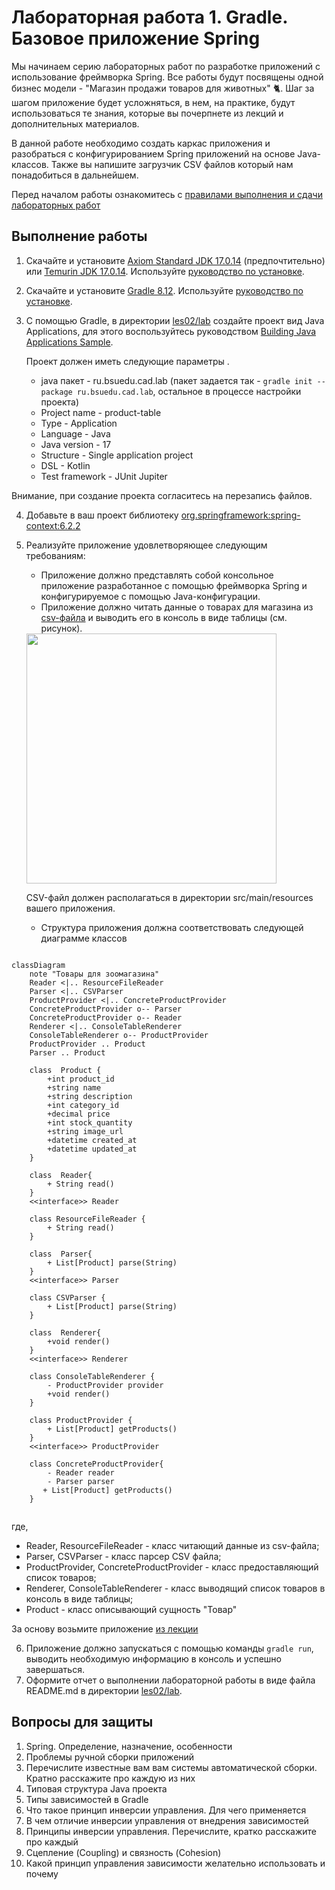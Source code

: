 # Лабораторная работа 1. Gradle. Базовое приложение Spring

Мы начинаем серию лабораторных работ по разработке приложений с использование фреймворка Spring.
Все работы будут посвящены одной бизнес модели - "Магазин продажи товаров для животных" 🐈. Шаг за шагом приложение будет усложняться, в нем, на практике, будут использоваться те знания, которые вы почерпнете из лекций и дополнительных материалов.

В данной работе необходимо создать каркас приложения и разобраться с конфигурированием Spring приложений на основе Java-классов. Также вы напишите загрузчик CSV файлов который нам понадобиться в дальнейшем.

Перед началом работы ознакомитесь с [правилами выполнения и сдачи лабораторных работ](../README.md)

## Выполнение работы

1. Скачайте и установите [Axiom Standard JDK 17.0.14](https://axiomjdk.ru/pages/downloads/#/java-17-lts) (предпочтительно) или [Temurin JDK 17.0.14](https://adoptium.net/temurin/releases/?version=17). Используйте [руководство по установке](https://axiomjdk.ru/pages/axiomjdk-install-guide-17.0.14/).
2. Скачайте и установите [Gradle 8.12](https://gradle.org/releases/).  Используйте [руководство по установке](https://gradle.org/install/).
3. С помощью Gradle, в директории [les02/lab](/les02/lab/) создайте проект вид Java Applications, для этого воспользуйтесь руководством [Building Java Applications Sample](https://docs.gradle.org/current/samples/sample_building_java_applications.html).

    Проект должен иметь следующие параметры .
    + java пакет - ru.bsuedu.cad.lab (пакет задается так -  ```gradle init --package ru.bsuedu.cad.lab```, остальное в процессе настройки проекта)
    + Project name - product-table
    + Type - Application
    + Language - Java
    + Java version - 17
    + Structure - Single application project
    + DSL - Kotlin
    + Test framework - JUnit Jupiter

Внимание, при создание проекта согласитесь на перезапись файлов.

4. Добавьте в ваш проект библиотеку [org.springframework:spring-context:6.2.2](https://mvnrepository.com/artifact/org.springframework/spring-context/6.2.2)
5. Реализуйте приложение удовлетворяющее следующим требованиям:
    + Приложение должно представлять собой консольное приложение разработанное с помощью фреймворка Spring и конфигурируемое с помощью Java-конфигурации.
    + Приложение должно читать данные о товарах для магазина из [csv-файла](./assets/product.csv) и выводить его в консоль в виде таблицы (см. рисунок).
  
    <img src="https://i.stack.imgur.com/Ot0Aw.jpg" width=400>

    CSV-файл должен располагаться в директории src/main/resources  вашего приложения.
    
    + Структура приложения должна соответствовать следующей диаграмме классов
  
``` mermaid

classDiagram
    note "Товары для зоомагазина"
    Reader <|.. ResourceFileReader
    Parser <|.. CSVParser
    ProductProvider <|.. ConcreteProductProvider
    ConcreteProductProvider o-- Parser
    ConcreteProductProvider o-- Reader
    Renderer <|.. ConsoleTableRenderer
    ConsoleTableRenderer o-- ProductProvider
    ProductProvider .. Product
    Parser .. Product

    class  Product {
        +int product_id
        +string name
        +string description
        +int category_id
        +decimal price
        +int stock_quantity
        +string image_url
        +datetime created_at
        +datetime updated_at
    }

    class  Reader{
        + String read()
    }
    <<interface>> Reader

    class ResourceFileReader {
        + String read()
    }

    class  Parser{
        + List[Product] parse(String)
    }
    <<interface>> Parser

    class CSVParser {
        + List[Product] parse(String)
    }

    class  Renderer{
        +void render()
    }
    <<interface>> Renderer

    class ConsoleTableRenderer {
        - ProductProvider provider
        +void render()
    }

    class ProductProvider {
        + List[Product] getProducts()
    }
    <<interface>> ProductProvider

    class ConcreteProductProvider{
        - Reader reader
        - Parser parser
       + List[Product] getProducts()
    }


```

где,

+ Reader, ResourceFileReader  - класс читающий данные из csv-файла;
+ Parser, CSVParser  - класс парсер CSV файла;
+ ProductProvider, ConcreteProductProvider - класс предоставляющий список товаров;
+ Renderer, ConsoleTableRenderer - класс выводящий список товаров в консоль в виде таблицы;
+ Product - класс описывающий сущность "Товар"

За основу возьмите приложение [из лекции](./demo/hello/app/src/main/java/ru/bsuedu/cap/hello/AppWithSpringJava.java)

6. Приложение должно запускаться с помощью команды ```gradle run```, выводить необходимую информацию в консоль и успешно завершаться.
7. Оформите отчет о выполнении лабораторной работы в виде файла  README.md в директории [les02/lab](/les02/lab/).

## Вопросы для защиты

1. Spring. Определение, назначение, особенности
2. Проблемы ручной сборки приложений
3. Перечислите известные вам вам системы автоматической сборки. Кратно расскажите про каждую из них
4. Типовая структура Java проекта
5. Типы зависимостей в Gradle
6. Что такое принцип инверсии управления. Для чего применяется
7. В чем отличие инверсии управления от внедрения зависимостей
8. Принципы инверсии управления. Перечислите, кратко расскажите про каждый
9. Сцепление (Coupling) и связность (Cohesion)
10. Какой принцип управления зависимости желательно использовать и почему